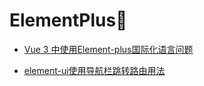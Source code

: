 # ElementPlus🎈



- [Vue 3 中使用Element-plus国际化语言问题](https://blog.csdn.net/TurtleOrange/article/details/119612545)

- [element-ui使用导航栏跳转路由用法](https://blog.csdn.net/jokren/article/details/86306542?utm_term=element%E8%8F%9C%E5%8D%95%E5%88%87%E6%8D%A2&utm_medium=distribute.pc_aggpage_search_result.none-task-blog-2~all~sobaiduweb~default-5-86306542&spm=3001.4430)

